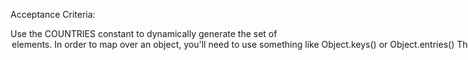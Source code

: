 Acceptance Criteria:

Use the COUNTRIES constant to dynamically generate the set of <option> elements.
In order to map over an object, you'll need to use something like Object.keys() or Object.entries()
There should be a "blank" option, selected by default. It shouldn't default to the first country in the list.
The indicator at the bottom should update when the user changes their selected country.
No warnings in the dev console

